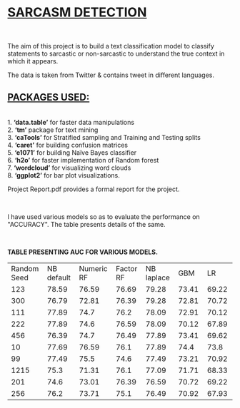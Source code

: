 <h1><span style="text-decoration: underline;"><strong>SARCASM DETECTION</strong></span></h1>
<p>&nbsp;</p>
<p>The aim of this&nbsp;project is to build a text<span class="fontstyle2"> classification model </span><span class="fontstyle0">to classify statements to sarcastic or non-sarcastic </span>to understand&nbsp;the true context in<span class="fontstyle0"> which it appears.</span></p>
<p>The data is taken from Twitter &amp; contains tweet in different languages.&nbsp;</p>
<h2><span style="text-decoration: underline;"><span class="fontstyle0">PACKAGES USED:</span></span></h2>
<p><span class="fontstyle0"><br /></span><span class="fontstyle0">1. <strong>&lsquo;</strong></span><strong><span class="fontstyle2">data.table</span></strong><span class="fontstyle0"><strong>&rsquo;</strong> for faster data manipulations<br />2. <strong>&lsquo;</strong></span><strong><span class="fontstyle2">tm</span></strong><span class="fontstyle0"><strong>&rsquo;</strong> package for text mining<br />3. <strong>&lsquo;</strong></span><strong><span class="fontstyle2">caTools</span></strong><span class="fontstyle0"><strong>&rsquo;</strong> for Stratified sampling and Training and Testing splits<br />4. <strong>&lsquo;</strong></span><strong><span class="fontstyle2">caret</span></strong><span class="fontstyle0"><strong>&rsquo;</strong> for building confusion matrices<br />5. <strong>&lsquo;</strong></span><strong><span class="fontstyle2">e1071</span></strong><span class="fontstyle0"><strong>&rsquo;</strong> for building Na&iuml;ve Bayes classifier<br />6. <strong>&lsquo;</strong></span><strong><span class="fontstyle2">h2o</span></strong><span class="fontstyle0"><strong>&rsquo;</strong> for faster implementation of Random forest<br />7. <strong>&lsquo;</strong></span><strong><span class="fontstyle2">wordcloud</span></strong><span class="fontstyle0"><strong>&rsquo;</strong> for visualizing word clouds<br />8. <strong>&lsquo;</strong></span><strong><span class="fontstyle2">ggplot2</span></strong><span class="fontstyle0"><strong>&rsquo;</strong> for bar plot visualizations.</span></p>
<p>Project Report.pdf provides a formal report for the project.&nbsp;</p>
<p>&nbsp;</p>
<p><span class="fontstyle0">I have used various models so as to evaluate the performance on "ACCURACY". The table presents details of the same.</span></p>
<p>&nbsp;</p>
<p><span class="fontstyle0"><strong>TABLE PRESENTING AUC FOR VARIOUS MODELS.</strong><br /></span></p>
<table class="NormalTable">
<tbody>
<tr>
<td width="200"><span class="fontstyle2">Random Seed </span></td>
<td width="200"><span class="fontstyle2">NB default </span></td>
<td width="200"><span class="fontstyle2">Numeric RF </span></td>
<td width="200"><span class="fontstyle2">Factor RF </span></td>
<td width="200"><span class="fontstyle2">NB laplace </span></td>
<td width="200"><span class="fontstyle2">GBM </span></td>
<td width="200"><span class="fontstyle2">LR</span></td>
</tr>
<tr>
<td width="200"><span class="fontstyle3">123 </span></td>
<td width="200"><span class="fontstyle2">78.59 </span></td>
<td width="200"><span class="fontstyle2">76.59 </span></td>
<td width="200"><span class="fontstyle2">76.69 </span></td>
<td width="200"><span class="fontstyle2">79.28 </span></td>
<td width="200"><span class="fontstyle2">73.41 </span></td>
<td width="200"><span class="fontstyle3">69.22</span></td>
</tr>
<tr>
<td width="200"><span class="fontstyle3">300 </span></td>
<td width="200"><span class="fontstyle3">76.79 </span></td>
<td width="200"><span class="fontstyle3">72.81 </span></td>
<td width="200"><span class="fontstyle3">76.39 </span></td>
<td width="200"><span class="fontstyle2">79.28 </span></td>
<td width="200"><span class="fontstyle3">72.81 </span></td>
<td width="200"><span class="fontstyle3">70.72</span></td>
</tr>
<tr>
<td width="200"><span class="fontstyle3">111 </span></td>
<td width="200"><span class="fontstyle3">77.89 </span></td>
<td width="200"><span class="fontstyle3">74.7 </span></td>
<td width="200"><span class="fontstyle3">76.2 </span></td>
<td width="200"><span class="fontstyle3">78.09 </span></td>
<td width="200"><span class="fontstyle3">72.91 </span></td>
<td width="200"><span class="fontstyle3">70.12</span></td>
</tr>
<tr>
<td width="200"><span class="fontstyle3">222 </span></td>
<td width="200"><span class="fontstyle3">77.89 </span></td>
<td width="200"><span class="fontstyle3">74.6 </span></td>
<td width="200"><span class="fontstyle3">76.59 </span></td>
<td width="200"><span class="fontstyle3">78.09 </span></td>
<td width="200"><span class="fontstyle3">70.12 </span></td>
<td width="200"><span class="fontstyle3">67.89</span></td>
</tr>
<tr>
<td width="200"><span class="fontstyle3">456 </span></td>
<td width="200"><span class="fontstyle3">76.39 </span></td>
<td width="200"><span class="fontstyle3">74.7 </span></td>
<td width="200"><span class="fontstyle3">76.49 </span></td>
<td width="200"><span class="fontstyle3">77.89 </span></td>
<td width="200"><span class="fontstyle3">73.41 </span></td>
<td width="200"><span class="fontstyle3">69.62</span></td>
</tr>
<tr>
<td width="200"><span class="fontstyle3">10 </span></td>
<td width="200"><span class="fontstyle3">77.69 </span></td>
<td width="200"><span class="fontstyle2">76.59 </span></td>
<td width="200"><span class="fontstyle3">76.1 </span></td>
<td width="200"><span class="fontstyle3">77.89 </span></td>
<td width="200"><span class="fontstyle3">74.4 </span></td>
<td width="200"><span class="fontstyle3">73.8</span></td>
</tr>
<tr>
<td width="200"><span class="fontstyle3">99 </span></td>
<td width="200"><span class="fontstyle3">77.49 </span></td>
<td width="200"><span class="fontstyle3">75.5 </span></td>
<td width="200"><span class="fontstyle3">74.6 </span></td>
<td width="200"><span class="fontstyle3">77.49 </span></td>
<td width="200"><span class="fontstyle3">73.21 </span></td>
<td width="200"><span class="fontstyle2">70.92</span></td>
</tr>
<tr>
<td width="200"><span class="fontstyle3">1215 </span></td>
<td width="200"><span class="fontstyle3">75.3 </span></td>
<td width="200"><span class="fontstyle3">71.31 </span></td>
<td width="200"><span class="fontstyle3">76.1 </span></td>
<td width="200"><span class="fontstyle3">77.09 </span></td>
<td width="200"><span class="fontstyle3">71.71 </span></td>
<td width="200"><span class="fontstyle3">68.33</span></td>
</tr>
<tr>
<td width="200"><span class="fontstyle3">201 </span></td>
<td width="200"><span class="fontstyle3">74.6 </span></td>
<td width="200"><span class="fontstyle3">73.01 </span></td>
<td width="200"><span class="fontstyle3">76.39 </span></td>
<td width="200"><span class="fontstyle3">76.59 </span></td>
<td width="200"><span class="fontstyle3">70.72 </span></td>
<td width="200"><span class="fontstyle3">69.22</span></td>
</tr>
<tr>
<td width="200"><span class="fontstyle3">256 </span></td>
<td width="200"><span class="fontstyle3">76.2 </span></td>
<td width="200"><span class="fontstyle3">73.71 </span></td>
<td width="200"><span class="fontstyle3">75.1 </span></td>
<td width="200"><span class="fontstyle3">76.49 </span></td>
<td width="200"><span class="fontstyle3">70.92 </span></td>
<td width="200"><span class="fontstyle3">67.93</span></td>
</tr>
</tbody>
</table>
<p>&nbsp;</p>
<p>&nbsp;</p>
